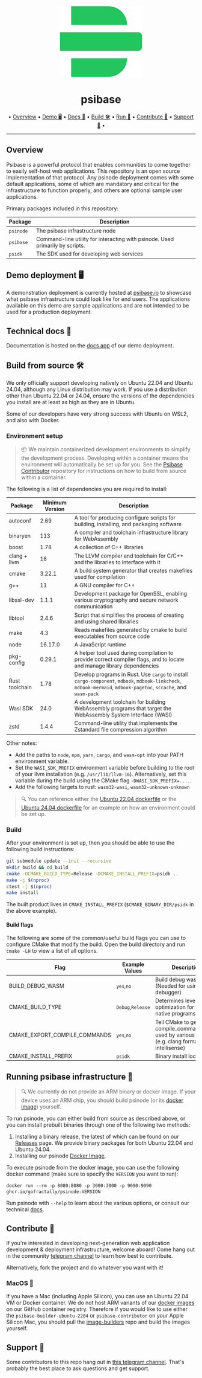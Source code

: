 <div align="center">
  <img src="./doc/psidk/src/_img/logo-psibase-green.svg" />
  <h1>psibase</h1>
  <p>
    &bull;
    <a href="#overview">Overview</a> &bull;
    <a href="#demo-deployment-%EF%B8%8F">Demo 🖥️</a> &bull;
    <a href="#technical-docs-">Docs 📓</a> &bull;
    <a href="#build-from-source-%EF%B8%8F">Build 🛠️</a> &bull;
    <a href="#running-psibase-infrastructure-">Run 🚀</a> &bull;
    <a href="#contribute-">Contribute 🧬</a> &bull;
    <a href="#support-">Support 📱</a> &bull;
  </p>
</div>

-------

## Overview

Psibase is a powerful protocol that enables communities to come together to easily self-host web applications. This repository is an open source implementation of that protocol.
Any psinode deployment comes with some default applications, some of which are mandatory and critical for the infrastructure to function properly, and others are optional sample user applications.

Primary packages included in this repository:

| Package   | Description                                                                   |
|-----------|-------------------------------------------------------------------------------|
| `psinode` | The psibase infrastructure node                                               |
| `psibase` | Command-line utility for interacting with psinode. Used primarily by scripts. |
| `psidk`   | The SDK used for developing web services                                      |

## Demo deployment 🖥️

A demonstration deployment is currently hosted at [psibase.io](https://psibase.io) to showcase what psibase infrastructure could look like for end users. The applications available on this demo are sample applications and are not intended to be used for a production deployment.

## Technical docs 📓

Documentation is hosted on the [docs app](https://docs.psibase.io/) of our demo deployment.

## Build from source 🛠️

We only officially support developing natively on Ubuntu 22.04 and Ubuntu 24.04, although any Linux distribution may work. If you use a distribution other than Ubuntu 22.04 or 24.04, ensure the versions of the dependencies you install are at least as high as they are in Ubuntu.

Some of our developers have very strong success with Ubuntu on WSL2, and also with Docker.

### Environment setup

> 📦 We maintain containerized development environments to simplify the development process. Developing within a container means the environment will automatically be set up for you. See the [Psibase Contributor](https://github.com/gofractally/psibase-contributor) repository for instructions on how to build from source within a container.

The following is a list of dependencies you are required to install:

| Package                    | Minimum Version | Description                                                                                                                                                      |
| -------------------------- | --------------- | -----------------------------------------------------------------------------------------------------------------------------------------------------------------|
| autoconf                   | 2.69            | A tool for producing configure scripts for building, installing, and packaging software                                                                          |
| binaryen                   | 113             | A compiler and toolchain infrastructure library for WebAssembly                                                                                                  |
| boost                      | 1.78            | A collection of C++ libraries                                                                                                                                    |
| clang + llvm               | 16              | The LLVM compiler and toolchain for C/C++ and the libraries to interface with it                                                                                 |
| cmake                      | 3.22.1          | A build system generator that creates makefiles used for compilation                                                                                             |
| g++                        | 11              | A GNU compiler for C++                                                                                                                                           |
| libssl-dev                 | 1.1.1           | Development package for OpenSSL, enabling various cryptography and secure network communication                                                                  |
| libtool                    | 2.4.6           | Script that simplifies the process of creating and using shared libraries                                                                                        |
| make                       | 4.3             | Reads makefiles generated by cmake to build executables from source code                                                                                         |
| node                       | 16.17.0         | A JavaScript runtime                                                                                                                                             |
| pkg-config                 | 0.29.1          | A helper tool used during compilation to provide correct compiler flags, and to locate and manage library dependencies                                           |
| Rust toolchain             | 1.78            | Develop programs in Rust. Use `cargo` to install `cargo-component`, `mdbook`, `mdbook-linkcheck`, `mdbook-mermaid`, `mdbook-pagetoc`, `sccache`, and `wasm-pack` |
| Wasi SDK                   | 24.0            | A development toolchain for building WebAssembly programs that target the WebAssembly System Interface (WASI)                                                    |
| zstd                       | 1.4.4           | Command-line utility that implements the Zstandard file compression algorithm                                                                                    |

Other notes:
* Add the paths to `node`, `npm`, `yarn`, `cargo`, and `wasm-opt` into your PATH environment variable.
* Set the `WASI_SDK_PREFIX` environment variable before building to the root of your llvm installation (e.g. `/usr/lib/llvm-16`). Alternatively, set this variable during the build using the CMake flag `-DWASI_SDK_PREFIX=....`.
* Add the following targets to rust: `wasm32-wasi`, `wasm32-unknown-unknown`

> 🔍 You can reference either the [Ubuntu 22.04 dockerfile](https://github.com/gofractally/image-builders/blob/main/docker/ubuntu-2204-builder.Dockerfile) or the [Ubuntu 24.04 dockerfile](https://github.com/gofractally/image-builders/blob/main/docker/ubuntu-2404-builder.Dockerfile) for an example on how an environment could be set up.

### Build

After your environment is set up, then you should be able to use the following build instructions:

```sh
git submodule update --init --recursive
mkdir build && cd build
cmake -DCMAKE_BUILD_TYPE=Release -DCMAKE_INSTALL_PREFIX=psidk ..
make -j $(nproc)
ctest -j $(nproc)
make install
```

The built product lives in `CMAKE_INSTALL_PREFIX` (`$CMAKE_BINARY_DIR/psidk` in the above example).

#### Build flags

The following are some of the common/useful build flags you can use to configure CMake that modify the build. Open the build directory and run `cmake -LH` to view a list of all options.

| Flag                           | Example Values    | Description                                                                                          |
| ------------------------------ | ----------------- | ---------------------------------------------------------------------------------------------------- |
| BUILD_DEBUG_WASM               | `yes`,`no`        | Build debug wasms (Needed for using the debugger)                                                    |
| CMAKE_BUILD_TYPE               | `Debug`,`Release` | Determines level of optimization for the native programs                                             |
| CMAKE_EXPORT_COMPILE_COMMANDS  | `yes`,`no`        | Tell CMake to generate compile_commands.json, used by various tools (e.g. clang format intellisense) |
| CMAKE_INSTALL_PREFIX           | `psidk`           | Binary install location.                                                                             |

## Running psibase infrastructure 🚀

> 🔍 We currently do not provide an ARM binary or docker image. If your device uses an ARM chip, you should build psinode (or its [docker image](https://github.com/gofractally/image-builders)) yourself. 

To run psinode, you can either build from source as described above, or you can install prebuilt binaries through one of the following two methods:
1. Installing a binary release, the latest of which can be found on our [Releases](https://github.com/gofractally/psibase/releases) page. We provide binary packages for both Ubuntu 22.04 and Ubuntu 24.04.
2. Installing our psinode [Docker Image](https://github.com/orgs/gofractally/packages/container/package/psinode).

To execute psinode from the docker image, you can use the following docker command (make sure to specify the `VERSION` you want to run):
```
docker run --rm -p 8080:8080 -p 3000:3000 -p 9090:9090 ghcr.io/gofractally/psinode:VERSION
```

Run psinode with `--help` to learn about the various options, or consult our technical [docs](https://docs.psibase.io/).

## Contribute 🧬

If you're interested in developing next-generation web application development & deployment infrastructure, welcome aboard! Come hang out in the community [telegram channel](https://t.me/psibase_developers) to learn how best to contribute.

Alternatively, fork the project and do whatever you want with it!

### MacOS 🍏

If you have a Mac (including Apple Silicon), you can use an Ubuntu 22.04 VM or Docker container. We do not host ARM variants of our [docker images](https://github.com/orgs/gofractally/packages?repo_name=image-builders) on our GitHub container registry. Therefore if you would like to use either the `psibase-builder-ubuntu-2204` or `psibase-contributor` on your Apple Silicon Mac, you should pull the [image-builders](https://github.com/gofractally/image-builders) repo and build the images yourself.

## Support 📱

Some contributors to this repo hang out in [this telegram channel](https://t.me/psibase_developers). That's probably the best place to ask questions and get support.

